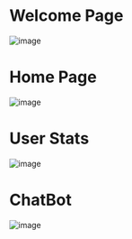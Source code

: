 # Welcome Page
![image](https://github.com/user-attachments/assets/37239ae1-86f9-441f-b946-422611f1e41f)

# Home Page
![image](https://github.com/user-attachments/assets/707fdc43-8805-4012-beb9-9b03c41a5b69)

# User Stats
![image](https://github.com/user-attachments/assets/8b38e508-b552-4dbc-9716-2897633cceeb)

# ChatBot
![image](https://github.com/user-attachments/assets/ebfa89d5-e1ce-4f67-a9f5-3a41875c0864)
